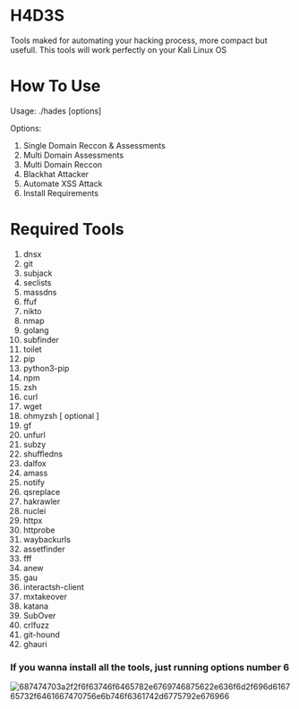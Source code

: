 # H4D3S
Tools maked for automating your hacking process, more compact but usefull. This tools will work perfectly on your Kali Linux OS

# How To Use

Usage: ./hades [options]

Options:<br>
1. Single Domain Reccon & Assessments<br>
2. Multi Domain Assessments<br>
3. Multi Domain Reccon<br>
4. Blackhat Attacker<br>
5. Automate XSS Attack<br>
6. Install Requirements<br>

# Required Tools 
1. dnsx <br>
2. git <br>
3. subjack <br>
4. seclists <br>
5. massdns <br>
6. ffuf <br>
7. nikto <br>
8. nmap <br>
9. golang <br>
10. subfinder <br>
11. toilet <br>
12. pip <br>
13. python3-pip <br> 
14. npm <br>
15. zsh <br>
16. curl<br>
17. wget<br>
18. ohmyzsh [ optional ]<br>
19. gf<br>
20. unfurl<br>
21. subzy<br>
22. shuffledns<br>
23. dalfox<br>
24. amass<br>
25. notify<br>
26. qsreplace<br>
27. hakrawler<br>
28. nuclei<br>
29. httpx<br>
30. httprobe<br>
31. waybackurls<br>
32. assetfinder<br>
33. fff<br>
34. anew<br>
35. gau<br>
36. interactsh-client<br>
37. mxtakeover<br>
38. katana<br>
39. SubOver<br>
40. crlfuzz<br>
41. git-hound<br>
42. ghauri<br>

### If you wanna install all the tools, just running options number 6

![687474703a2f2f6f63746f6465782e6769746875622e636f6d2f696d616765732f6461667470756e6b746f6361742d6775792e676966](https://github.com/joelindra/H4D3S/assets/44172898/3e6c90b7-81be-458f-99f9-0f4c62dfd587)
